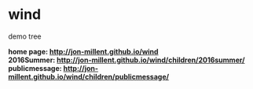 # wind
demo tree

<strong>home page: http://jon-millent.github.io/wind</strong><br />
<strong>2016Summer: http://jon-millent.github.io/wind/children/2016summer/</strong><br />
<strong>publicmessage: http://jon-millent.github.io/wind/children/publicmessage/</strong><br />
